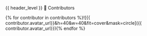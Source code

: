 {{ header_level }} 👥 Contributors

{% for contributor in contributors %}![{{ contributor.avatar_url}}&h=40&w=40&fit=cover&mask=circle]({{ contributor.avatar_url}}){% endfor %}
